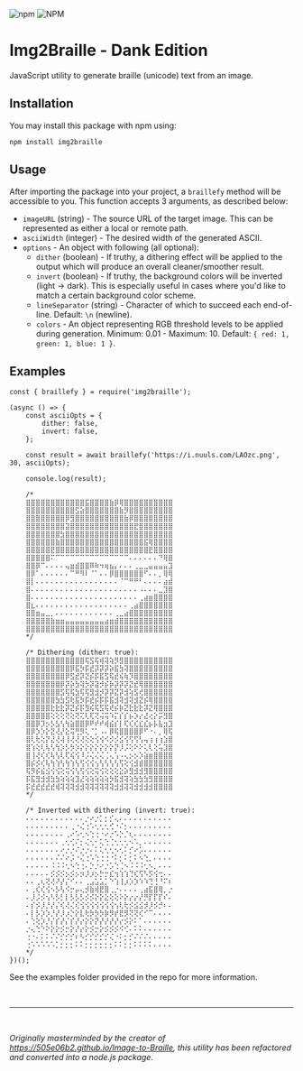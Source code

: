 ![npm](https://img.shields.io/npm/v/img2braille?style=for-the-badge)
![NPM](https://img.shields.io/npm/l/img2braille?style=for-the-badge)

# Img2Braille - Dank Edition

JavaScript utility to generate braille (unicode) text from an image.

## Installation

You may install this package with npm using:

```
npm install img2braille
```

## Usage

After importing the package into your project, a `braillefy` method will be accessible to you. This function accepts 3 arguments, as described below:

-   `imageURL` (string) - The source URL of the target image. This can be represented as either a local or remote path.
-   `asciiWidth` (integer) - The desired width of the generated ASCII.
-   `options` - An object with following (all optional):
    -   `dither` (boolean) - If truthy, a dithering effect will be applied to the output which will produce an overall cleaner/smoother result.
    -   `invert` (boolean) - If truthy, the background colors will be inverted (light -> dark). This is especially useful in cases where you'd like to match a certain background color scheme.
    -   `lineSeparator` (string) - Character of which to succeed each end-of-line. Default: `\n` (newline).
    -   `colors` - An object representing RGB threshold levels to be applied during generation. Minimum: 0.01 - Maximum: 10. Default: `{ red: 1, green: 1, blue: 1 }`.

## Examples

```
const { braillefy } = require('img2braille');

(async () => {
    const asciiOpts = {
        dither: false,
        invert: false,
    };

    const result = await braillefy('https://i.nuuls.com/LAOzc.png', 30, asciiOpts);

    console.log(result);

    /*
    ⣿⣿⣿⣿⣿⣿⣿⣿⣿⣿⣿⣿⣯⣿⣿⣿⣿⣷⡿⢿⣿⣿⣿⣿⣿⣿⣿⣿⣿⣿
    ⣿⣿⣿⣿⣿⣿⣿⣿⣿⣿⣫⣵⣿⣿⣿⣿⣿⣿⣿⣷⡻⣿⣿⣿⣿⣿⣿⣿⣿⣿
    ⣿⣿⣿⣿⣿⣿⣿⣿⡿⣻⣿⣿⣿⣿⣿⣿⣿⣿⣿⣿⣷⡿⣿⣿⣿⣿⣿⣿⣿⣿
    ⣿⣿⣿⣿⣿⣿⣿⣿⣽⣿⣿⣿⣿⣿⣿⣿⣿⣿⣿⣿⣿⣿⣟⣿⣿⣿⣿⣿⣿⣿
    ⣿⣿⣿⣿⣿⣿⣿⣳⣿⣿⣿⣿⣿⣿⣿⣿⣿⣿⣿⣿⣿⣿⣿⣿⣿⣿⣿⣿⣿⣿
    ⣿⣿⣿⣿⣿⣿⣷⣿⣿⣿⣿⣿⣿⣿⣿⣿⣿⣿⣿⣿⣿⣿⣿⣿⣯⢿⣿⣿⣿⣿
    ⣿⣿⣿⣿⣿⣟⣿⣿⣿⣿⣿⣿⣿⣿⣿⣿⣿⣿⣿⣿⣿⣿⣿⣿⣿⣟⣿⣿⣿⣿
    ⣿⣿⣿⣿⣿⠍⠉⠉⠉⠉⠉⠉⠉⠉⠉⠉⠉⠉⠉⠉⠉⠄⠄⠄⠄⠄⠄⠙⢿⣿
    ⣿⣿⡿⠉⠄⠄⠄⠄⢤⣶⣾⣿⣿⠿⠷⠲⢶⣦⡄⠄⠄⠄⢀⣀⣀⣤⣤⣤⣤⣹
    ⣿⡿⠁⠄⠄⠄⠄⠄⠄⠉⠛⠻⠇⠈⠁⠄⠄⡿⣿⣿⣿⣿⣿⣿⠋⠄⠄⡀⢿⢿
    ⣿⡇⠄⠄⠄⠄⠄⠄⠄⠄⠄⠄⠄⠄⠄⠄⠄⠄⠄⠈⠉⠛⠛⠃⠄⠄⠄⠄⣴⣾
    ⣿⠄⠄⠄⠄⠄⠄⠄⠄⠄⠄⠄⠄⠄⠄⠄⠄⠄⠄⠄⠄⠄⠄⠠⠄⠄⠄⣀⣹⣿
    ⣿⠄⠄⠄⠄⠄⠄⠄⠄⠄⠄⠄⠄⠄⠄⠄⠄⠄⠄⠄⠄⠄⠄⢀⣴⣶⣿⣿⣿⣿
    ⣿⣆⠄⠄⠄⠄⠄⠄⠄⠄⠄⠄⠄⠄⠄⠄⠄⠄⠄⠄⠄⢀⣴⣿⣿⣿⣿⣿⣿⣿
    ⣿⣿⣶⣤⣀⡀⠄⠄⠄⠄⠄⠄⠄⠄⠄⠄⠄⠄⢀⣀⣴⣿⣿⣿⣿⣿⣿⣿⣿⣿
    ⣿⣿⣿⣿⣿⣷⣶⣶⣤⣤⣤⣤⣤⣤⣤⣤⣴⣶⣾⣿⣿⣿⣿⣿⣿⣿⣿⣿⣿⣿
    ⣿⣿⣿⣿⣿⣿⣿⣿⣿⣿⣿⣿⣿⣿⣿⣿⣿⣿⣿⣿⣿⣿⣿⣿⣿⣿⣿⣿⣿⣿
    */

    /* Dithering (dither: true):
    ⣿⣿⣿⣿⣿⣿⣿⣿⣿⣿⣿⣿⢯⣫⢯⢾⢽⢵⡻⣻⣿⣿⣿⣿⣿⣿⣿⣿⣿⣿
    ⣿⣿⣿⣿⣿⣿⣿⣿⣿⡿⣯⡳⡯⣞⡽⡽⡽⡵⣯⣳⢽⣿⣿⣿⣿⣿⣿⣿⣿⣿
    ⣿⣿⣿⣿⣿⣿⣿⣿⡿⣫⣞⡽⣝⡮⡯⣯⣫⢯⣞⢮⢷⡹⣿⣿⣿⣿⣿⣿⣿⣿
    ⣿⣿⣿⣿⣿⣿⣿⡿⡽⡵⣳⢽⡳⡽⣽⡺⡮⡷⡽⡽⡽⣝⣞⢿⣿⣿⣿⣿⣿⣿
    ⣿⣿⣿⣿⣿⣿⣿⣫⢯⢯⣳⢯⢯⣻⣺⡺⡽⡽⣝⡽⣺⢵⣫⢞⣿⣿⣿⣿⣿⣿
    ⣿⣿⣿⣿⣿⣿⣳⣳⣫⢗⣯⡳⡯⣞⡮⡯⡯⣯⣺⢽⣺⢽⣺⣝⡮⢿⣿⣿⣿⣿
    ⣿⣿⣿⣿⣿⣗⣗⣗⡽⣝⡮⡯⣻⢮⢯⣫⢯⢞⡮⡷⣝⣗⣗⣗⡽⣝⢿⣿⣿⣿
    ⣿⣿⣿⣿⣿⢕⢕⢕⢝⢕⢝⢍⢇⢏⢝⢬⢭⠱⡍⡎⡎⡦⡱⡔⣜⢔⡕⡭⣻⣿
    ⣿⣿⡿⡹⡢⡣⣣⢣⢳⣵⣿⣿⡿⠟⠞⠞⢾⣮⡎⡇⢏⢎⢎⣎⣎⡦⡧⣧⣲⣹
    ⣿⡿⡱⡱⡕⣝⢜⡜⣕⢭⢛⡻⢅⠈⡁⠠⠄⡿⢯⣿⣿⣿⣿⡿⠋⠐⠄⡀⢿⢯
    ⣿⢇⢗⢕⡝⣜⢜⢼⢸⢜⢜⢜⢕⢕⢪⢪⠪⡪⡪⣪⢪⢫⢫⢣⢤⢰⢰⢰⣱⣿
    ⣿⢱⢕⢇⢧⢣⢳⡱⡣⡳⡱⡕⡕⡕⡕⡕⡕⡕⡝⡸⡨⢕⠕⠕⢅⢇⢕⢥⣹⣿
    ⣿⢸⢜⢎⢎⢧⢣⢇⢏⢮⢪⠸⡨⢌⢌⢌⢈⢄⢡⠠⢄⡢⡢⡱⣵⣶⣿⣿⣿⣿
    ⣿⡮⡪⢎⢧⢳⢱⢣⢳⢱⢣⢫⢪⢪⢢⢣⢣⢣⢣⢫⢕⢪⣺⣾⣿⣿⣿⣿⣿⣿
    ⢯⡻⡮⣮⣪⢪⢪⢕⢭⢪⢣⢫⢪⢕⢭⢪⢕⢕⢕⣕⡵⣻⣺⣺⣻⣿⣿⣿⣿⣿
    ⡯⣯⣻⣺⣺⣳⣳⢵⢵⢵⣹⣜⢵⢵⢵⢵⢵⡳⣯⣺⢽⢵⣳⣳⣳⣻⣿⣿⣿⣿
    ⡯⣞⣞⣞⣞⣞⢾⢽⢽⢽⣺⣺⢽⢽⢽⢽⢽⢽⣺⣺⢽⢽⣺⣺⣺⣺⣿⣿⣿⣿
    */

    /* Inverted with dithering (invert: true):
    ⠄⠄⠄⠄⠄⠄⠄⠄⠄⠄⠄⠄⡐⠔⡐⡁⡂⡊⢄⠄⠄⠄⠄⠄⠄⠄⠄⠄⠄⠄
    ⠄⠄⠄⠄⠄⠄⠄⠄⠄⢀⠐⢌⢐⠡⢂⢂⢂⢊⠐⠌⡂⠄⠄⠄⠄⠄⠄⠄⠄⠄
    ⠄⠄⠄⠄⠄⠄⠄⠄⢀⠔⠡⢂⠢⢑⢐⠐⠔⡐⠡⡑⡈⢆⠄⠄⠄⠄⠄⠄⠄⠄
    ⠄⠄⠄⠄⠄⠄⠄⢀⢂⢊⠌⡂⢌⢂⠂⢅⢑⢈⢂⢂⢂⠢⠡⡀⠄⠄⠄⠄⠄⠄
    ⠄⠄⠄⠄⠄⠄⠄⠔⡐⡐⠌⡐⡐⠄⠅⢅⢂⢂⠢⢂⠅⡊⠔⡡⠄⠄⠄⠄⠄⠄
    ⠄⠄⠄⠄⠄⠄⠌⠌⠔⡨⠐⢌⢐⠡⢑⢐⢐⠐⠅⡂⠅⡂⠅⠢⢑⡀⠄⠄⠄⠄
    ⠄⠄⠄⠄⠄⠨⠨⠨⢂⠢⢑⢐⠄⡑⡐⠔⡐⡡⢑⢈⠢⠨⠨⠨⢂⠢⡀⠄⠄⠄
    ⠄⠄⠄⠄⠄⡪⡪⡪⡢⡪⡢⡲⡸⡰⡢⡓⡒⣎⢲⢱⢱⢙⢎⢫⠣⡫⢪⢒⠄⠄
    ⠄⠄⢀⢆⢝⢜⠜⡜⡌⠊⠄⠄⢀⣠⣡⣡⡁⠑⢱⢸⡰⡱⡱⠱⠱⢙⢘⠘⠍⠆
    ⠄⢀⢎⢎⢪⠢⡣⢣⠪⡒⡤⢄⡺⣷⢾⣟⣿⢀⡐⠄⠄⠄⠄⢀⣴⣯⣿⢿⡀⡐
    ⠄⡸⡨⡪⢢⠣⡣⡃⡇⡣⡣⡣⡪⡪⡕⡕⣕⢕⢕⠕⡕⡔⡔⡜⡛⡏⡏⡏⠎⠄
    ⠄⡎⡪⡸⡘⡜⡌⢎⢜⢌⢎⢪⢪⢪⢪⢪⢪⢪⢢⢇⢗⡪⣪⣪⡺⡸⡪⡚⠆⠄
    ⠄⡇⡣⡱⡱⡘⡜⡸⡰⡑⡕⣇⢗⡳⡳⡳⡷⡻⡞⣟⡻⢝⢝⢎⠊⠉⠄⠄⠄⠄
    ⠄⢑⢕⡱⡘⡌⡎⡜⡌⡎⡜⡔⡕⡕⡝⡜⡜⡜⡜⡔⡪⡕⠅⠁⠄⠄⠄⠄⠄⠄
    ⡐⢄⢑⠑⠕⡕⡕⡪⡒⡕⡜⡔⡕⡪⡒⡕⡪⡪⡪⠪⢊⠄⠅⠅⠄⠄⠄⠄⠄⠄
    ⢐⠐⠄⠅⠅⠌⠌⡊⡊⡊⠆⠣⡊⡊⡊⡊⡊⢌⠐⠅⡂⡊⠌⠌⠌⠄⠄⠄⠄⠄
    ⢐⠡⠡⠡⠡⠡⡁⡂⡂⡂⠅⠅⡂⡂⡂⡂⡂⡂⠅⠅⡂⡂⠅⠅⠅⠅⠄⠄⠄⠄
    */
})();
```

See the examples folder provided in the repo for more information.

<br>
<hr>
<br>

<i>Originally masterminded by the creator of https://505e06b2.github.io/Image-to-Braille, this utility has been refactored and converted into a node.js package.</i>
